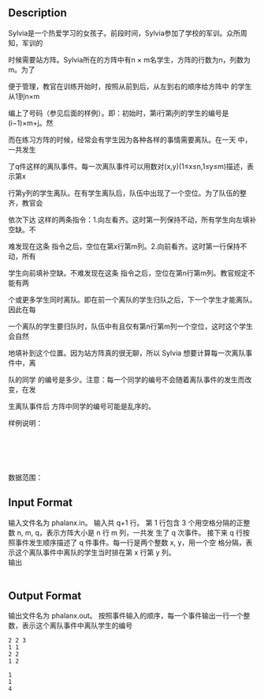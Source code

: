 ## Description

<p>Sylvia是一个热爱学习的女孩子。前段时间，Sylvia参加了学校的军训。众所周知，军训的</p><p>时候需要站方阵。Sylvia所在的方阵中有n × m名学生，方阵的行数为n，列数为m。为了</p><p>便于管理，教官在训练开始时，按照从前到后，从左到右的顺序给方阵中 的学生从1到n×m</p><p>编上了号码（参见后面的样例）。即：初始时，第i行第j列的学生的编号是(i−1)×m+j。然</p><p>而在练习方阵的时候，经常会有学生因为各种各样的事情需要离队。在一天 中，一共发生</p><p>了q件这样的离队事件。每一次离队事件可以用数对(x,y)(1≤x≤n,1≤y≤m)描述，表示第x</p><p>行第y列的学生离队。在有学生离队后，队伍中出现了一个空位。为了队伍的整齐，教官会</p><p>依次下达 这样的两条指令：1.向左看齐。这时第一列保持不动，所有学生向左填补空缺。不</p><p>难发现在这条 指令之后，空位在第x行第m列。2.向前看齐。这时第一行保持不动，所有</p><p>学生向前填补空缺。不难发现在这条 指令之后，空位在第n行第m列。教官规定不能有两</p><p>个或更多学生同时离队。即在前一个离队的学生归队之后，下一个学生才能离队。因此在每</p><p>一个离队的学生要归队时，队伍中有且仅有第n行第m列一个空位，这时这个学生会自然</p><p>地填补到这个位置。因为站方阵真的很无聊，所以 Sylvia 想要计算每一次离队事件中，离</p><p>队的同学 的编号是多少。注意：每一个同学的编号不会随着离队事件的发生而改变，在发</p><p>生离队事件后 方阵中同学的编号可能是乱序的。</p><p>样例说明：</p><p><br /></p><p></p><p><br /></p><p></p><p></p><p><img alt="" src="http://10.91.117.81/oj/upfile/1572932325585.jpg" /><br /></p><p>数据范围：<img alt="" src="http://10.91.117.81/oj/upfile/1572932365605.jpg" /></p>

## Input Format

<p>输入文件名为 phalanx.in。 输入共 q+1 行。 第 1 行包含 3 个用空格分隔的正整数 n, m, q，表示方阵大小是 n 行 m 列，一共发 生了 q 次事件。 接下来 q 行按照事件发生顺序描述了 q 件事件。每一行是两个整数 x, y，用一个空 格分隔，表示这个离队事件中离队的学生当时排在第 x 行第 y 列。<br />输出<br /><br /></p>

## Output Format

<p>输出文件名为 phalanx.out。 按照事件输入的顺序，每一个事件输出一行一个整数，表示这个离队事件中离队学生的编号<br /></p>

```input1
2 2 3 
1 1 
2 2 
1 2
```
```output1
1
1
4
```